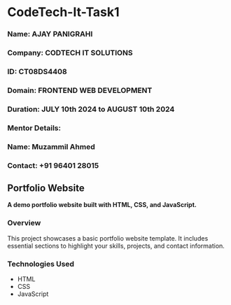 # CodeTech-It-Task1

### Name: AJAY PANIGRAHI
### Company: CODTECH IT SOLUTIONS
### ID: CT08DS4408
### Domain: FRONTEND WEB DEVELOPMENT
### Duration:  JULY 10th 2024 to AUGUST 10th 2024

### Mentor Details:
### Name: Muzammil Ahmed
### Contact: +91 96401 28015

## Portfolio Website

**A demo portfolio website built with HTML, CSS, and JavaScript.**

### Overview
This project showcases a basic portfolio website template. It includes essential sections to highlight your skills, projects, and contact information.

### Technologies Used
* HTML
* CSS
* JavaScript
